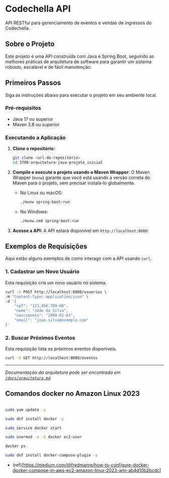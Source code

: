 # Codechella API

API RESTful para gerenciamento de eventos e vendas de ingressos do Codechella.

## Sobre o Projeto

Este projeto é uma API construída com Java e Spring Boot, seguindo as melhores práticas de arquitetura de software para garantir um sistema robusto, escalável e de fácil manutenção.

## Primeiros Passos

Siga as instruções abaixo para executar o projeto em seu ambiente local.

### Pré-requisitos

-   Java 17 ou superior
-   Maven 3.8 ou superior

### Executando a Aplicação

1.  **Clone o repositório:**
    ```bash
    git clone <url-do-repositorio>
    cd 3700-arquitetura-java-projeto_inicial
    ```

2.  **Compile e execute o projeto usando o Maven Wrapper:**
    O Maven Wrapper (`mvnw`) garante que você está usando a versão correta do Maven para o projeto, sem precisar instalá-lo globalmente.

    -   No Linux ou macOS:
        ```bash
        ./mvnw spring-boot:run
        ```
    -   No Windows:
        ```bash
        ./mvnw.cmd spring-boot:run
        ```

3.  **Acesse a API:**
    A API estará disponível em `http://localhost:8080`.

## Exemplos de Requisições

Aqui estão alguns exemplos de como interagir com a API usando `curl`.

### 1. Cadastrar um Novo Usuário

Esta requisição cria um novo usuário no sistema.

```bash
curl -X POST http://localhost:8080/usuarios \
-H "Content-Type: application/json" \
-d '{
    "cpf": "123.456.789-00",
    "nome": "João da Silva",
    "nascimento": "1990-01-01",
    "email": "joao.silva@example.com"
}'
```

### 2. Buscar Próximos Eventos

Esta requisição lista os próximos eventos disponíveis.

```bash
curl -X GET http://localhost:8080/eventos
```

---
*Documentação da arquitetura pode ser encontrada em [`/docs/arquitetura.md`](/docs/arquitetura.md).*


## Comandos docker no Amazon Linux 2023

```bash

sudo yum update -y

sudo dnf install docker -y

sudo service docker start

sudo usermod -a -G docker ec2-user

docker ps

sudo dnf install docker-compose-plugin -y
```

* (ref)[https://medium.com/@fredmanre/how-to-configure-docker-docker-compose-in-aws-ec2-amazon-linux-2023-ami-ab4d10b2bcdc]